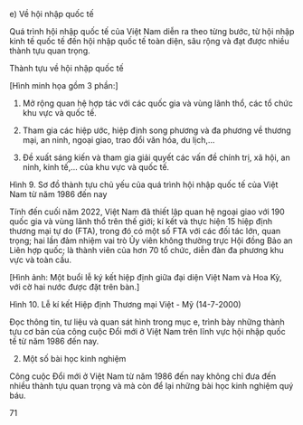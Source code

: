 e) Về hội nhập quốc tế

Quá trình hội nhập quốc tế của Việt Nam diễn ra theo từng bước, từ hội nhập kinh tế quốc tế đến hội nhập quốc tế toàn diện, sâu rộng và đạt được nhiều thành tựu quan trọng.

Thành tựu về hội nhập quốc tế

[Hình minh họa gồm 3 phần:]

1. Mở rộng quan hệ hợp tác với các quốc gia và vùng lãnh thổ, các tổ chức khu vực và quốc tế.

2. Tham gia các hiệp ước, hiệp định song phương và đa phương về thương mại, an ninh, ngoại giao, trao đổi văn hóa, du lịch,...

3. Đề xuất sáng kiến và tham gia giải quyết các vấn đề chính trị, xã hội, an ninh, kinh tế,... của khu vực và quốc tế.

Hình 9. Sơ đồ thành tựu chủ yếu của quá trình hội nhập quốc tế của Việt Nam từ năm 1986 đến nay

Tính đến cuối năm 2022, Việt Nam đã thiết lập quan hệ ngoại giao với 190 quốc gia và vùng lãnh thổ trên thế giới; kí kết và thực hiện 15 hiệp định thương mại tự do (FTA), trong đó có một số FTA với các đối tác lớn, quan trọng; hai lần đảm nhiệm vai trò Ủy viên không thường trực Hội đồng Bảo an Liên hợp quốc; là thành viên của hơn 70 tổ chức, diễn đàn đa phương khu vực và toàn cầu.

[Hình ảnh: Một buổi lễ ký kết hiệp định giữa đại diện Việt Nam và Hoa Kỳ, với cờ hai nước được đặt trên bàn.]

Hình 10. Lễ kí kết Hiệp định Thương mại Việt - Mỹ (14-7-2000)

Đọc thông tin, tư liệu và quan sát hình trong mục e, trình bày những thành tựu cơ bản của công cuộc Đổi mới ở Việt Nam trên lĩnh vực hội nhập quốc tế từ năm 1986 đến nay.

2. Một số bài học kinh nghiệm

Công cuộc Đổi mới ở Việt Nam từ năm 1986 đến nay không chỉ đưa đến nhiều thành tựu quan trọng và mà còn để lại những bài học kinh nghiệm quý báu.

71